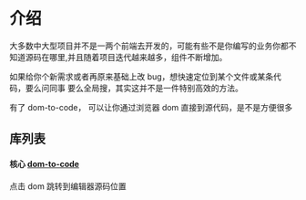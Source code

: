 # 介绍

大多数中大型项目并不是一两个前端去开发的，可能有些不是你编写的业务你都不知道源码在哪里,并且随着项目迭代越来越多，组件不断增加。

如果给你个新需求或者再原来基础上改 bug，想快速定位到某个文件或某条代码，要么问同事 要么全局搜，其实这并不是一件特别高效的方法。

有了 dom-to-code， 可以让你通过浏览器 dom 直接到源代码，是不是方便很多

## 库列表

#### 核心 [dom-to-code](/libs/dom-to-code/)

点击 dom 跳转到编辑器源码位置

